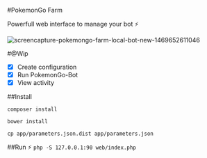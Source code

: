 
#PokemonGo Farm

Powerfull web interface to manage your bot ⚡️

![screencapture-pokemongo-farm-local-bot-new-1469652611046](https://cloud.githubusercontent.com/assets/5167596/17191933/b0a86d56-544c-11e6-8b81-eefeb5b3eecf.png)

#@Wip

- [x] Create configuration
- [x] Run PokemonGo-Bot
- [x] View activity

##Install 

`composer install`

`bower install`

`cp app/parameters.json.dist app/parameters.json`

##Run ⚡️
`php -S 127.0.0.1:90 web/index.php`